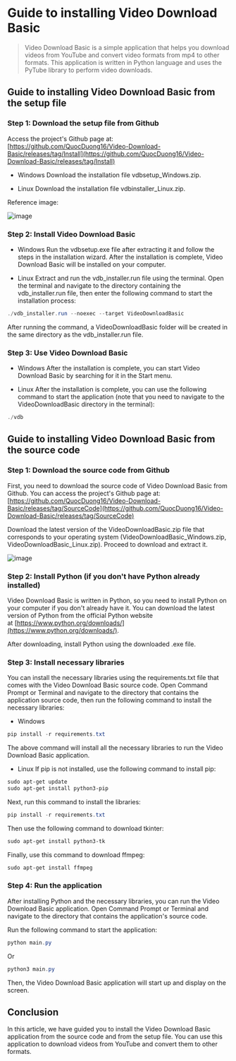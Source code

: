 # **Guide to installing Video Download Basic**

> Video Download Basic is a simple application that helps you download videos from YouTube and convert video formats from mp4 to other formats. This application is written in Python language and uses the PyTube library to perform video downloads.
> 

## **Guide to installing Video Download Basic from the setup file**

### Step 1: Download the setup file from Github

Access the project's Github page at: [https://github.com/QuocDuong16/Video-Download-Basic/releases/tag/Install](https://github.com/QuocDuong16/Video-Download-Basic/releases/tag/Install)

- Windows
Download the installation file vdbsetup_Windows.zip.

- Linux
Download the installation file vdbinstaller_Linux.zip.

Reference image:

![image](https://user-images.githubusercontent.com/88141204/232398676-9cc004dd-87e9-4495-9145-e9a0d986c6d9.png)

### **Step 2: Install Video Download Basic**

- Windows
Run the vdbsetup.exe file after extracting it and follow the steps in the installation wizard. After the installation is complete, Video Download Basic will be installed on your computer.

- Linux
Extract and run the vdb_installer.run file using the terminal. Open the terminal and navigate to the directory containing the vdb_installer.run file, then enter the following command to start the installation process:

```powershell
./vdb_installer.run --noexec --target VideoDownloadBasic
```

After running the command, a VideoDownloadBasic folder will be created in the same directory as the vdb_installer.run file.

### **Step 3: Use Video Download Basic**

- Windows
After the installation is complete, you can start Video Download Basic by searching for it in the Start menu.

- Linux
After the installation is complete, you can use the following command to start the application (note that you need to navigate to the VideoDownloadBasic directory in the terminal):

```powershell
./vdb
```

## **Guide to installing Video Download Basic from the source code**

### **Step 1: Download the source code from Github**

First, you need to download the source code of Video Download Basic from Github. You can access the project's Github page at: [https://github.com/QuocDuong16/Video-Download-Basic/releases/tag/SourceCode](https://github.com/QuocDuong16/Video-Download-Basic/releases/tag/SourceCode)

Download the latest version of the VideoDownloadBasic.zip file that corresponds to your operating system (VideoDownloadBasic_Windows.zip, VideoDownloadBasic_Linux.zip). Proceed to download and extract it.

![image](https://user-images.githubusercontent.com/88141204/232400829-a2295034-10ba-43f4-a72d-8b5497d4a438.png)

### **Step 2: Install Python (if you don't have Python already installed)**

Video Download Basic is written in Python, so you need to install Python on your computer if you don't already have it. You can download the latest version of Python from the official Python website at [https://www.python.org/downloads/](https://www.python.org/downloads/).

After downloading, install Python using the downloaded .exe file.

### **Step 3: Install necessary libraries**

You can install the necessary libraries using the requirements.txt file that comes with the Video Download Basic source code. Open Command Prompt or Terminal and navigate to the directory that contains the application source code, then run the following command to install the necessary libraries:

- Windows

```powershell
pip install -r requirements.txt
```

The above command will install all the necessary libraries to run the Video Download Basic application.

- Linux
If pip is not installed, use the following command to install pip:

```powershell
sudo apt-get update
sudo apt-get install python3-pip
```

Next, run this command to install the libraries:

```powershell
pip install -r requirements.txt
```

Then use the following command to download tkinter:

```powershell
sudo apt-get install python3-tk
```

Finally, use this command to download ffmpeg:

```powershell
sudo apt-get install ffmpeg
```

### **Step 4: Run the application**

After installing Python and the necessary libraries, you can run the Video Download Basic application. Open Command Prompt or Terminal and navigate to the directory that contains the application's source code.

Run the following command to start the application:

```powershell
python main.py
```

Or

```powershell
python3 main.py
```

Then, the Video Download Basic application will start up and display on the screen.

## **Conclusion**

In this article, we have guided you to install the Video Download Basic application from the source code and from the setup file. You can use this application to download videos from YouTube and convert them to other formats.
